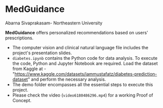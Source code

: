 # MedGuidance
Abarna Sivaprakasam- Northeastern University


**MedGuidance** offers personalized recommendations based on users' prescriptions.

- The computer vision and clinical natural language file includes the project's presentation slides.
- `diabetes.ipynb` contains the Python code for data analysis. To execute the code, Python and Jupyter Notebook are required. Load the dataset from Kaggle at - "https://www.kaggle.com/datasets/iammustafatz/diabetes-prediction-dataset" and perform the necessary analysis.
- The demo folder encompasses all the essential steps to execute this project.
- Please check the video (`video6180486296.mp4`) for a working Proof of Concept.
